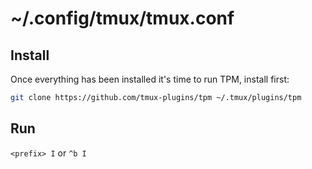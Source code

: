 # ~/.config/tmux/tmux.conf

## Install

Once everything has been installed it's time to run TPM, install first:

```bash
git clone https://github.com/tmux-plugins/tpm ~/.tmux/plugins/tpm
```

## Run

`<prefix> I`
or
`^b I`
